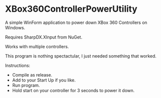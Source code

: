# XBox360ControllerPowerUtility
A simple WinForm application to power down XBox 360 Controllers on Windows.

Requires SharpDX.XInput from NuGet.

Works with multiple controllers.

This program is nothing spectactular, I just needed something that worked.

Instructions: 
- Compile as release.
- Add to your Start Up if you like.
- Run program.
- Hold start on your controller for 3 seconds to power it down.
